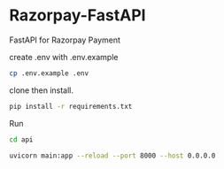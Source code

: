 # Razorpay-FastAPI
FastAPI for Razorpay Payment

create .env with .env.example

```sh
cp .env.example .env
```

clone then install.

```sh
pip install -r requirements.txt
```

Run

```sh
cd api

uvicorn main:app --reload --port 8000 --host 0.0.0.0
```
